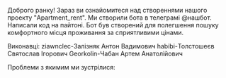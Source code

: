 Доброго ранку!
Зараз ви ознайомитеся над створеннями нашого проекту "Apartment_rent".
Ми створили бота в телеграмі @нашбот. Написали код на пайтоні. Бот був створений для полегшення пошуку комфортного місця проживання за сприятливими цінами.

Виконавці: 
ziawnclec-Залізняк Антон Вадимович
habibi-Толстошеєв Святослав Ігорович
Georkolin-Чабан Артем Анатолійович

Проблеми з якимим ми зустрілися:
